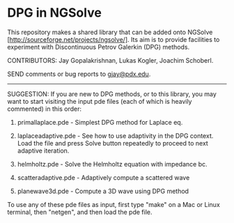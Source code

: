 DPG in NGSolve
=============

This repository makes a shared library that can be added onto 
NGSolve [http://sourceforge.net/projects/ngsolve/].
Its aim is to provide facilities to experiment with Discontinuous
Petrov Galerkin (DPG) methods.

CONTRIBUTORS: Jay Gopalakrishnan, Lukas Kogler, Joachim Schoberl.

SEND comments or bug reports to  gjay@pdx.edu.

---------------------------------------------------------------

SUGGESTION: If you are new to DPG methods, or to this library, 
you may want to start visiting the input pde files (each of which 
is heavily commented) in this order:

1) primallaplace.pde  -  Simplest DPG method for Laplace eq.

2) laplaceadaptive.pde - See how to use adaptivity in the DPG
context. Load the file and press Solve button repeatedly to proceed to
next adaptive iteration.

3) helmholtz.pde - Solve the Helmholtz equation with impedance bc.

4) scatteradaptive.pde - Adaptively compute a scattered wave

5) planewave3d.pde - Compute a 3D wave using DPG method

To use any of these pde files as input, first type "make" on a Mac or
Linux terminal, then "netgen", and then load the pde file. 
